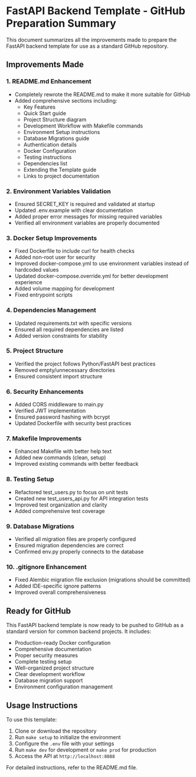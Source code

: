 # FastAPI Backend Template - GitHub Preparation Summary

This document summarizes all the improvements made to prepare the FastAPI backend template for use as a standard GitHub repository.

## Improvements Made

### 1. README.md Enhancement
- Completely rewrote the README.md to make it more suitable for GitHub
- Added comprehensive sections including:
  - Key Features
  - Quick Start guide
  - Project Structure diagram
  - Development Workflow with Makefile commands
  - Environment Setup instructions
  - Database Migrations guide
  - Authentication details
  - Docker Configuration
  - Testing instructions
  - Dependencies list
  - Extending the Template guide
  - Links to project documentation

### 2. Environment Variables Validation
- Ensured SECRET_KEY is required and validated at startup
- Updated .env.example with clear documentation
- Added proper error messages for missing required variables
- Verified all environment variables are properly documented

### 3. Docker Setup Improvements
- Fixed Dockerfile to include curl for health checks
- Added non-root user for security
- Improved docker-compose.yml to use environment variables instead of hardcoded values
- Updated docker-compose.override.yml for better development experience
- Added volume mapping for development
- Fixed entrypoint scripts

### 4. Dependencies Management
- Updated requirements.txt with specific versions
- Ensured all required dependencies are listed
- Added version constraints for stability

### 5. Project Structure
- Verified the project follows Python/FastAPI best practices
- Removed empty/unnecessary directories
- Ensured consistent import structure

### 6. Security Enhancements
- Added CORS middleware to main.py
- Verified JWT implementation
- Ensured password hashing with bcrypt
- Updated Dockerfile with security best practices

### 7. Makefile Improvements
- Enhanced Makefile with better help text
- Added new commands (clean, setup)
- Improved existing commands with better feedback

### 8. Testing Setup
- Refactored test_users.py to focus on unit tests
- Created new test_users_api.py for API integration tests
- Improved test organization and clarity
- Added comprehensive test coverage

### 9. Database Migrations
- Verified all migration files are properly configured
- Ensured migration dependencies are correct
- Confirmed env.py properly connects to the database

### 10. .gitignore Enhancement
- Fixed Alembic migration file exclusion (migrations should be committed)
- Added IDE-specific ignore patterns
- Improved overall comprehensiveness

## Ready for GitHub

This FastAPI backend template is now ready to be pushed to GitHub as a standard version for common backend projects. It includes:

- Production-ready Docker configuration
- Comprehensive documentation
- Proper security measures
- Complete testing setup
- Well-organized project structure
- Clear development workflow
- Database migration support
- Environment configuration management

## Usage Instructions

To use this template:

1. Clone or download the repository
2. Run `make setup` to initialize the environment
3. Configure the `.env` file with your settings
4. Run `make dev` for development or `make prod` for production
5. Access the API at `http://localhost:8088`

For detailed instructions, refer to the README.md file.
